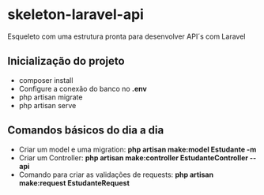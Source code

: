 # skeleton-laravel-api
Esqueleto com uma estrutura pronta para desenvolver API´s com Laravel

## Inicialização do projeto
- composer install
- Configure a conexão do banco no **.env**
- php artisan migrate
- php artisan serve

## Comandos básicos do dia a dia
- Criar um model e uma migration: **php artisan make:model Estudante -m**
- Criar um Controller: **php artisan make:controller EstudanteController --api**
- Comando para criar as validações de requests: **php artisan make:request EstudanteRequest**